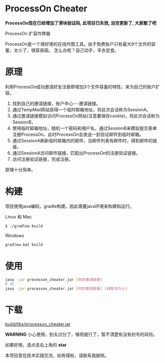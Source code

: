 # ProcessOn Cheater

**ProcessOn现在已经增加了滑块验证码, 此项目已失效, 没空更新了, 大家散了吧**

ProcessOn 扩容作弊器

ProcessOn是一个很好用的在线作图工具。由于免费账户只有最大9个文件的容量，太小了，很容易超。
怎么办呢？自己动手，丰衣足食。

# 原理

利用ProcessOn成功邀请好友注册即增加3个文件容量的特性，来为自己的账户扩容。

1. 找到自己的邀请链接，账户中心---邀请链接。
1. 通过TempMail网站获得一个临时邮箱地址，将此次会话称为SessionA。
2. 通过邀请链接模拟访问ProcessOn网站(注意要保存cookie)，将此次会话称为SessionB。
3. 使用临时邮箱地址，随机一个密码和用户名，通过SessionB来模拟提交表单注册ProcessOn，此时ProcessOn会发送一封验证邮件到临时邮箱。
4. 通过SessionA刷新临时邮箱内的邮件，当邮件列表有邮件时，得到邮件的链接。
5. 通过SessionA访问邮件链接，匹配出ProcessOn的注册验证链接。
6. 访问注册验证链接，完成注册。

原理十分简单。

# 构建

项目使用java编码，gradle构建。因此需要java环境来构建和运行。

Linux 和 Mac
```bash
$ ./gradlew build
```

Windows
```cmd
gradlew.bat build
```

# 使用

```bash
java -jar processon_cheater.jar [你的邀请链接]
# 或
java -jar processon_cheater.jar [你的邀请链接] [线程池大小]
```

# 下载

[build/libs/processon_cheater.jar](build/libs/processon_cheater.jar)

**WARNING** 小心使用，别太过分了，够用就行了，暂不清楚有没有封号的风险。

如果好用，请点击右上角的 **star**

本项目意在技术实践交流，如有侵权，请联系我删除。
